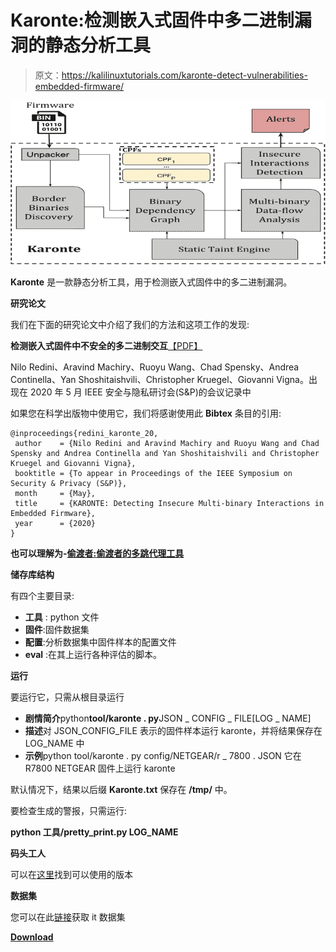 # Karonte:检测嵌入式固件中多二进制漏洞的静态分析工具

> 原文：<https://kalilinuxtutorials.com/karonte-detect-vulnerabilities-embedded-firmware/>

[![Karonte : Static Analysis Tool To Detect Multi-Binary Vulnerabilities In Embedded Firmware](img//35b960bae979a67b629cc28ea934ea2a.png "Karonte : Static Analysis Tool To Detect Multi-Binary Vulnerabilities In Embedded Firmware")](https://1.bp.blogspot.com/-rmdgwK6nYV8/Xhv-EsKB79I/AAAAAAAAEZ4/WINhHEotl7Q55BvwG5fcku9Acb4ioQK-gCLcBGAsYHQ/s1600/Karonte%25281%2529.png)

**Karonte** 是一款静态分析工具，用于检测嵌入式固件中的多二进制漏洞。

**研究论文**

我们在下面的研究论文中介绍了我们的方法和这项工作的发现:

**检测嵌入式固件中不安全的多二进制交互**[【PDF】](https://www.badnack.it/static/papers/University/karonte.pdf)

Nilo Redini、Aravind Machiry、Ruoyu Wang、Chad Spensky、Andrea Continella、Yan Shoshitaishvili、Christopher Kruegel、Giovanni Vigna。出现在 2020 年 5 月 IEEE 安全与隐私研讨会(S&P)的会议记录中

如果您在科学出版物中使用它，我们将感谢使用此 **Bibtex** 条目的引用:

```
@inproceedings{redini_karonte_20,
 author    = {Nilo Redini and Aravind Machiry and Ruoyu Wang and Chad Spensky and Andrea Continella and Yan Shoshitaishvili and Christopher Kruegel and Giovanni Vigna},
 booktitle = {To appear in Proceedings of the IEEE Symposium on Security & Privacy (S&P)},
 month     = {May},
 title     = {KARONTE: Detecting Insecure Multi-binary Interactions in Embedded Firmware},
 year      = {2020}
}
```

**也可以理解为-[偷渡者:偷渡者的多跳代理工具](https://kalilinuxtutorials.com/stowaway-multi-hop-proxy-tool-for-pentesters/)**

**储存库结构**

有四个主要目录:

*   **工具** : python 文件
*   **固件**:固件数据集
*   **配置**:分析数据集中固件样本的配置文件
*   **eval** :在其上运行各种评估的脚本。

**运行**

要运行它，只需从根目录运行

*   **剧情简介**python**tool/karonte . py**JSON _ CONFIG _ FILE[LOG _ NAME]
*   **描述**对 JSON_CONFIG_FILE 表示的固件样本运行 karonte，并将结果保存在 LOG_NAME 中
*   **示例**python tool/karonte . py config/NETGEAR/r _ 7800 . JSON 它在 R7800 NETGEAR 固件上运行 karonte

默认情况下，结果以后缀 **Karonte.txt** 保存在 **/tmp/** 中。

要检查生成的警报，只需运行:

**python 工具/pretty_print.py LOG_NAME**

**码头工人**

可以在[这里](https://hub.docker.com/r/badnack/karonte)找到可以使用的版本

**数据集**

您可以在此[链接](https://drive.google.com/file/d/1-VOf-tEpu4LIgyDyZr7bBZCDK-K2DHaj/view?usp=sharing)获取 it 数据集

[**Download**](https://github.com/ucsb-seclab/karonte)